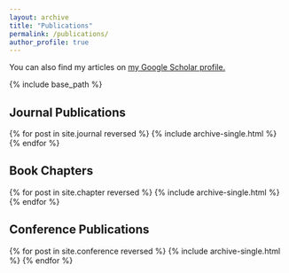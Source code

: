 ```yaml
---
layout: archive
title: "Publications"
permalink: /publications/
author_profile: true
---
```

<!-- 
{% if author.googlescholar %}
  You can also find my articles on <u><a href="{{author.googlescholar}}">my Google Scholar profile</a>.</u>
{% endif %} -->

You can also find my articles on <u><a href="https://scholar.google.com/citations?user=1uqVZdQAAAAJ&hl=en">my Google Scholar profile</a>.</u>


{% include base_path %}


## Journal Publications
{% for post in site.journal reversed %}
  {% include archive-single.html %}
{% endfor %}

## Book Chapters
{% for post in site.chapter reversed %}
  {% include archive-single.html %}
{% endfor %}

## Conference Publications
{% for post in site.conference reversed %}
  {% include archive-single.html %}
{% endfor %}
